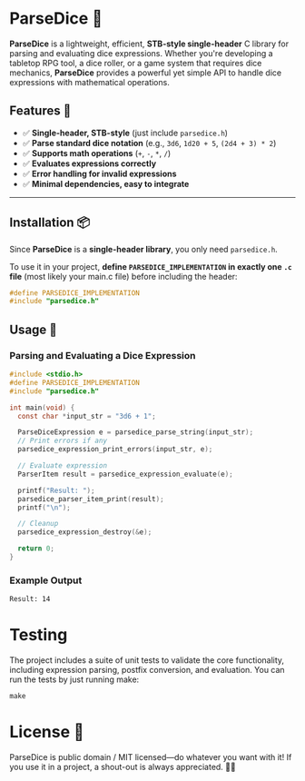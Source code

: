 # ParseDice 🎲

**ParseDice** is a lightweight, efficient, **STB-style single-header** C library for parsing and evaluating dice expressions. Whether you're developing a tabletop RPG tool, a dice roller, or a game system that requires dice mechanics, **ParseDice** provides a powerful yet simple API to handle dice expressions with mathematical operations.

## Features 🚀

- ✅ **Single-header, STB-style** (just include `parsedice.h`)
- ✅ **Parse standard dice notation** (e.g., `3d6`, `1d20 + 5`, `(2d4 + 3) * 2`)
- ✅ **Supports math operations** (`+`, `-`, `*`, `/`)
- ✅ **Evaluates expressions correctly**
- ✅ **Error handling for invalid expressions**
- ✅ **Minimal dependencies, easy to integrate**

---

## Installation 📦

Since **ParseDice** is a **single-header library**, you only need `parsedice.h`.

To use it in your project, **define `PARSEDICE_IMPLEMENTATION` in exactly one `.c` file** (most likely your main.c file) before including the header:

```c
#define PARSEDICE_IMPLEMENTATION
#include "parsedice.h"
```

## Usage 📝
### Parsing and Evaluating a Dice Expression

```c
#include <stdio.h>
#define PARSEDICE_IMPLEMENTATION
#include "parsedice.h"

int main(void) {
  const char *input_str = "3d6 + 1";

  ParseDiceExpression e = parsedice_parse_string(input_str);
  // Print errors if any
  parsedice_expression_print_errors(input_str, e);

  // Evaluate expression
  ParserItem result = parsedice_expression_evaluate(e);

  printf("Result: ");
  parsedice_parser_item_print(result);
  printf("\n");

  // Cleanup
  parsedice_expression_destroy(&e);

  return 0;
}
```

### Example Output
```
Result: 14
```

# Testing
The project includes a suite of unit tests to validate the core functionality, including expression parsing, postfix conversion, and evaluation. You can run the tests by just running make:
```
make
```

# License 📜

ParseDice is public domain / MIT licensed—do whatever you want with it! If you use it in a project, a shout-out is always appreciated. 🎲✨
